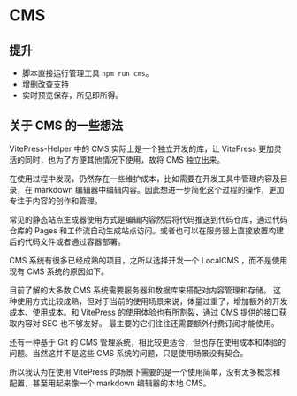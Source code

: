 # CMS

## 提升

- 脚本直接运行管理工具 `npm run cms`。
- 增删改查支持
- 实时预览保存，所见即所得。

## 关于 CMS 的一些想法

VitePress-Helper 中的 CMS 实际上是一个独立开发的库，让 VitePress 更加灵活的同时，也为了方便其他情况下使用，故将 CMS 独立出来。

在使用过程中发现，仍然存在一些维护成本，比如需要在开发工具中管理内容及目录，在 markdown 编辑器中编辑内容。因此想进一步简化这个过程的操作，更加专注于内容的创作和管理。

常见的静态站点生成器使用方式是编辑内容然后将代码推送到代码仓库，通过代码仓库的 Pages 和工作流自动生成站点访问。或者也可以在服务器上直接放置构建后的代码文件或者通过容器部署。

CMS 系统有很多已经成熟的项目，之所以选择开发一个 LocalCMS ，而不是使用现有 CMS 系统的原因如下。

目前了解的大多数 CMS 系统需要服务器和数据库来搭配对内容管理和存储。
这种使用方式比较成熟，但对于当前的使用场景来说，体量过重了，增加额外的开发成本、使用成本。和 VitePress 的使用体验也有所割裂，通过 CMS 提供的接口获取内容对 SEO 也不够友好。
最主要的它们往往还需要额外付费订阅才能使用。

还有一种基于 Git 的 CMS 管理系统，相比较更适合，但也存在使用成本和体验的问题。当然这并不是这些 CMS 系统的问题，只是使用场景没有契合。

所以我认为在使用 VitePress 的场景下需要的是一个使用简单，没有太多概念和配置，甚至用起来像一个 markdown 编辑器的本地 CMS。
